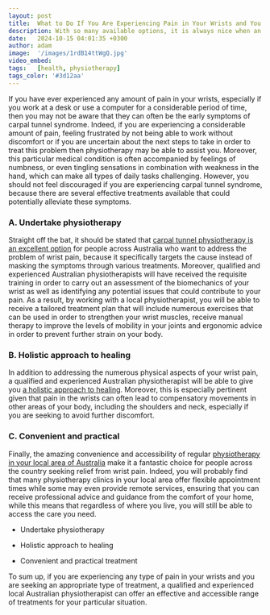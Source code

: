 ```yaml
---
layout: post
title:  What to Do If You Are Experiencing Pain in Your Wrists and You Are Looking For a Treatment
description: With so many available options, it is always nice when an idea is found which is away from the norm and offers the opportunity to do something others haven't considered.
date:   2024-10-15 04:01:35 +0300
author: adam
image:  '/images/1rdB14ttWgQ.jpg'
video_embed:
tags:   [health, physiotherapy]
tags_color: '#3d12aa'
---
```

If you have ever experienced any amount of pain in your wrists, especially if you work at a desk or use a computer for a considerable period of time, then you may not be aware that they can often be the early symptoms of carpal tunnel syndrome. Indeed, if you are experiencing a considerable amount of pain, feeling frustrated by not being able to work without discomfort or if you are uncertain about the next steps to take in order to treat this problem then physiotherapy may be able to assist you. Moreover, this particular medical condition is often accompanied by feelings of numbness, or even tingling sensations in combination with weakness in the hand, which can make all types of daily tasks challenging. However, you should not feel discouraged if you are experiencing carpal tunnel syndrome, because there are several effective treatments available that could potentially alleviate these symptoms.

### A.  Undertake physiotherapy

Straight off the bat, it should be stated that [carpal tunnel physiotherapy is an excellent option](https://www.bpcphysio.com/services/wrist-pain/)  for people across Australia who want to address the problem of wrist pain, because it specifically targets the cause instead of masking the symptoms through various treatments. Moreover, qualified and experienced Australian physiotherapists will have received the requisite training in order to carry out an assessment of the biomechanics of your wrist as well as identifying any potential issues that could contribute to your pain. As a result, by working with a local physiotherapist, you will be able to receive a tailored treatment plan that will include numerous exercises that can be used in order to strengthen your wrist muscles, receive manual therapy to improve the levels of mobility in your joints and ergonomic advice in order to prevent further strain on your body.

### B.  Holistic approach to healing

In addition to addressing the numerous physical aspects of your wrist pain, a qualified and experienced Australian physiotherapist will be able to give you [a holistic approach to healing](https://infeeds.com/the-best-wellness-activities-to-enjoy-in-thailand/). Moreover, this is especially pertinent given that pain in the wrists can often lead to compensatory movements in other areas of your body, including the shoulders and neck, especially if you are seeking to avoid further discomfort.

### C.  Convenient and practical

Finally, the amazing convenience and accessibility of regular [physiotherapy in your local area of Australia](https://www.physiotherapyboard.gov.au/) make it a fantastic choice for people across the country seeking relief from wrist pain. Indeed, you will probably find that many physiotherapy clinics in your local area offer flexible appointment times while some may even provide remote services, ensuring that you can receive professional advice and guidance from the comfort of your home, while this means that regardless of where you live, you will still be able to access the care you need.

-   Undertake physiotherapy

-   Holistic approach to healing

-   Convenient and practical treatment

To sum up, if you are experiencing any type of pain in your wrists and you are seeking an appropriate type of treatment, a qualified and experienced local Australian physiotherapist can offer an effective and accessible range of treatments for your particular situation.